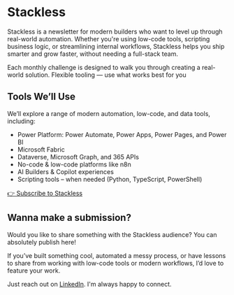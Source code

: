 # Stackless

Stackless is a newsletter for modern builders who want to level up through real-world automation. Whether you're using low-code tools, scripting business logic, or streamlining internal workflows, Stackless helps you ship smarter and grow faster, without needing a full-stack team.

Each monthly challenge is designed to walk you through creating a real-world solution. Flexible tooling — use what works best for you

## Tools We’ll Use

We’ll explore a range of modern automation, low-code, and data tools, including:

- Power Platform: Power Automate, Power Apps, Power Pages, and Power BI
- Microsoft Fabric
- Dataverse, Microsoft Graph, and 365 APIs
- No-code & low-code platforms like n8n
- AI Builders & Copilot experiences
- Scripting tools – when needed (Python, TypeScript, PowerShell)

[👉 Subscribe to Stackless](https://stacklesss.substack.com/)

## Wanna make a submission?
Would you like to share something with the Stackless audience? You can absolutely publish here!

If you’ve built something cool, automated a messy process, or have lessons to share from working with low-code tools or modern workflows, I’d love to feature your work.

Just reach out on [LinkedIn](https://www.linkedin.com/in/ifeanyi-iheagwara/). I'm always happy to connect. 
